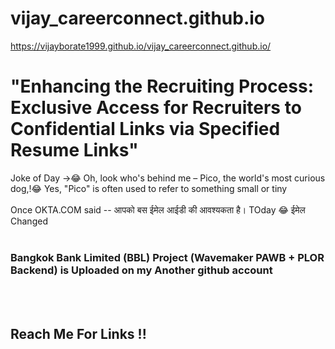 # vijay_careerconnect.github.io

https://vijayborate1999.github.io/vijay_careerconnect.github.io/ 
# "Enhancing the Recruiting Process: Exclusive Access for Recruiters to Confidential Links via Specified Resume Links"

Joke of Day ->😂 
Oh, look who's behind me – Pico, the world's most curious dog,!😂
Yes, "Pico" is often used to refer to something small or tiny
<br><br>
Once OKTA.COM said -- आपको बस ईमेल आईडी की आवश्यकता है।
TOday 😂 ईमेल Changed
<br><br>
<h3> Bangkok Bank Limited (BBL) Project (Wavemaker PAWB + PLOR Backend) is Uploaded on my Another github account </h3><br><br>
<h2> Reach Me For Links !! </h2><br><br>

